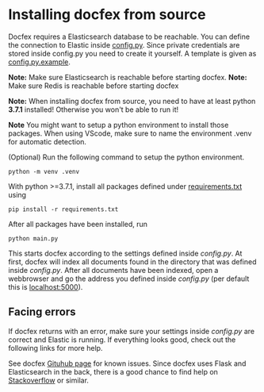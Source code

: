 # Installing docfex from source
Docfex requires a Elasticsearch database to be reachable. You can define the connection to Elastic inside [config.py](/src/config/config.py.example). Since private credentials are stored inside config.py you need to create it yourself. A template is given as [config.py.example](/src/config/config.py.example).

**Note:** Make sure Elasticsearch is reachable before starting docfex.
**Note:** Make sure Redis is reachable before starting docfex

**Note:** When installing docfex from source, you need to have at least python **3.7.1** installed!
Otherwise you won't be able to run it!

**Note** You might want to setup a python environment to install those packages.
When using VScode, make sure to name the environment .venv for automatic detection.

(Optional) Run the following command to setup the python environment.
```
python -m venv .venv
```

With python >=3.7.1, install all packages defined under [requirements.txt](/requirements.txt) using
```
pip install -r requirements.txt
```
After all packages have been installed, run
```
python main.py
```
This starts docfex according to the settings defined inside *config.py*.
At first, docfex will index all documents found in the directory that was defined inside *config.py*.
After all documents have been indexed, open a webbrowser and go the address you defined inside *config.py* (per default this is [localhost:5000](http://localhost:5000)).


## Facing errors
If docfex returns with an error, make sure your settings inside *config.py* are correct and Elastic is running. If everything looks good, check out the following links for more help.

See docfex [Gituhub page](https://github.com/docfex/docfex) for known issues.
Since docfex uses Flask and Elasticsearch in the back, there is a good chance to find help on [Stackoverflow](https://stackoverflow.com/) or similar.


